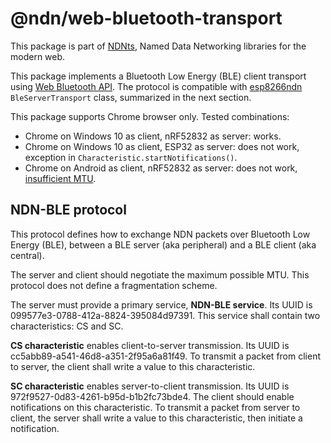 # @ndn/web-bluetooth-transport

This package is part of [NDNts](https://yoursunny.com/p/NDNts/), Named Data Networking libraries for the modern web.

This package implements a Bluetooth Low Energy (BLE) client transport using [Web Bluetooth API](https://developers.google.com/web/updates/2015/07/interact-with-ble-devices-on-the-web).
The protocol is compatible with [esp8266ndn](https://github.com/yoursunny/esp8266ndn) `BleServerTransport` class, summarized in the next section.

This package supports Chrome browser only.
Tested combinations:

* Chrome on Windows 10 as client, nRF52832 as server: works.
* Chrome on Windows 10 as client, ESP32 as server: does not work, exception in `Characteristic.startNotifications()`.
* Chrome on Android as client, nRF52832 as server: does not work, [insufficient MTU](https://github.com/WebBluetoothCG/web-bluetooth/issues/284#issuecomment-244738626).

## NDN-BLE protocol

This protocol defines how to exchange NDN packets over Bluetooth Low Energy (BLE), between a BLE server (aka peripheral) and a BLE client (aka central).

The server and client should negotiate the maximum possible MTU.
This protocol does not define a fragmentation scheme.

The server must provide a primary service, **NDN-BLE service**.
Its UUID is 099577e3-0788-412a-8824-395084d97391.
This service shall contain two characteristics: CS and SC.

**CS characteristic** enables client-to-server transmission.
Its UUID is cc5abb89-a541-46d8-a351-2f95a6a81f49.
To transmit a packet from client to server, the client shall write a value to this characteristic.

**SC characteristic** enables server-to-client transmission.
Its UUID is 972f9527-0d83-4261-b95d-b1b2fc73bde4.
The client should enable notifications on this characteristic.
To transmit a packet from server to client, the server shall write a value to this characteristic, then initiate a notification.
